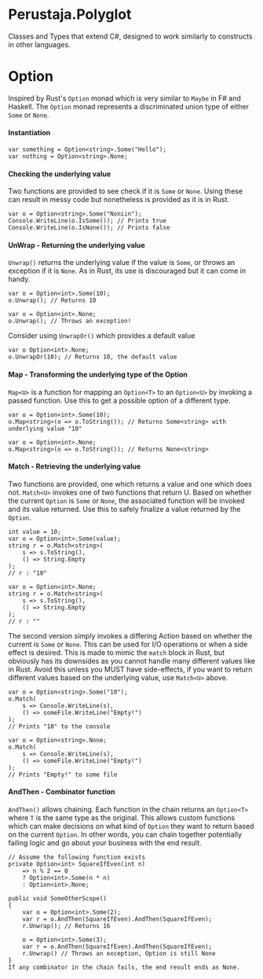 # Perustaja.Polyglot
Classes and Types that extend C#, designed to work similarly to constructs in other languages.
# Option
Inspired by Rust's ```Option``` monad which is very similar to ```Maybe``` in F# and Haskell. 
The ```Option``` monad represents a discriminated union type of either ```Some``` or ```None```.
#### Instantiation
```
var something = Option<string>.Some("Hello");
var nothing = Option<string>.None;
```
#### Checking the underlying value
Two functions are provided to see check if it is ```Some``` or ```None```. Using these can result in messy code but nonetheless is provided as it is in Rust.
```
var o = Option<string>.Some("Noniin");
Console.WriteLine(o.IsSome()); // Prints true
Console.WriteLine(o.IsNone()); // Prints false
```
#### UnWrap - Returning the underlying value
```Unwrap()``` returns the underlying value if the value is ```Some```, or throws an exception if it is ```None```. As in Rust, its use is discouraged 
but it can come in handy.
```
var o = Option<int>.Some(10);
o.Unwrap(); // Returns 10

var o = Option<int>.None;
o.Unwrap(); // Throws an exception!
```
Consider using ```UnwrapOr()``` which provides a default value 
```
var o Option<int>.None;
o.UnwrapOr(10); // Returns 10, the default value
```
#### Map - Transforming the underlying type of the Option
```Map<U>``` is a function for mapping an ```Option<T>``` to an ```Option<U>``` by invoking a passed function. Use this to get a possible option of a different type.
```
var o = Option<int>.Some(10);
o.Map<string>(o => o.ToString()); // Returns Some<string> with underlying value "10"

var o = Option<int>.None;
o.Map<string>(o => o.ToString()); // Returns None<string>
```

#### Match - Retrieving the underlying value
Two functions are provided, one which returns a value and one which does not.
```Match<U>``` invokes one of two functions that return U. Based on whether the current ```Option``` is
```Some``` or ```None```, the associated function will be invoked and its value returned. Use this to
safely finalize a value returned by the ```Option```.
```
int value = 10;
var o = Option<int>.Some(value);
string r = o.Match<string>(
    s => s.ToString(),
    () => String.Empty
);
// r : "10"

var o = Option<int>.None;
string r = o.Match<string>(
    s => s.ToString(),
    () => String.Empty
);
// r : ""
```

The second version simply invokes a differing Action based on whether the current is ```Some``` or ```None```. This can be used for I/O operations or when a side effect is desired. This is made to mimic
the ```match``` block in Rust, but obviously has its downsides as you cannot handle many different values
like in Rust. Avoid this unless you MUST have side-effects, if you want to return different values based on
the underlying value, use ```Match<U>``` above. 
```
var o = Option<string>.Some("10");
o.Match(
    s => Console.WriteLine(s),
    () => someFile.WriteLine("Empty!")
);
// Prints "10" to the console

var o = Option<string>.None;
o.Match(
    s => Console.WriteLine(s),
    () => someFile.WriteLine("Empty!")
);
// Prints "Empty!" to some file
```

#### AndThen - Combinator function
```AndThen()``` allows chaining. Each function in the chain returns an ```Option<T>``` where ```T``` is the same type as the original. This allows custom functions
which can make decisions on what kind of ```Option``` they want to return based on the current ```Option```. In other words, you can chain together potentially failing
logic and go about your business with the end result.
```
// Assume the following function exists
private Option<int> SquareIfEven(int n)
    => n % 2 == 0 
    ? Option<int>.Some(n * n)
    : Option<int>.None;

public void SomeOtherScope()
{
    var o = Option<int>.Some(2);
    var r = o.AndThen(SquareIfEven).AndThen(SquareIfEven);
    r.Unwrap(); // Returns 16

    o = Option<int>.Some(3);
    var r = o.AndThen(SquareIfEven).AndThen(SquareIfEven);
    r.Unwrap() // Throws an exception, Option is still None
}
If any combinator in the chain fails, the end result ends as None.
```